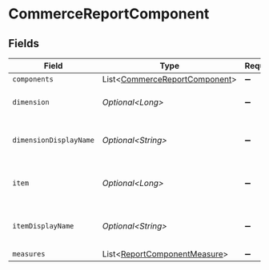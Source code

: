 # CommerceReportComponent


## Fields

| Field                                                                            | Type                                                                             | Required                                                                         | Description                                                                      |
| -------------------------------------------------------------------------------- | -------------------------------------------------------------------------------- | -------------------------------------------------------------------------------- | -------------------------------------------------------------------------------- |
| `components`                                                                     | List\<[CommerceReportComponent](../../models/shared/CommerceReportComponent.md)> | :heavy_minus_sign:                                                               | N/A                                                                              |
| `dimension`                                                                      | *Optional\<Long>*                                                                | :heavy_minus_sign:                                                               | The component's dimension.                                                       |
| `dimensionDisplayName`                                                           | *Optional\<String>*                                                              | :heavy_minus_sign:                                                               | The component's display name.                                                    |
| `item`                                                                           | *Optional\<Long>*                                                                | :heavy_minus_sign:                                                               | The component's item number.                                                     |
| `itemDisplayName`                                                                | *Optional\<String>*                                                              | :heavy_minus_sign:                                                               | The component's item display name.                                               |
| `measures`                                                                       | List\<[ReportComponentMeasure](../../models/shared/ReportComponentMeasure.md)>   | :heavy_minus_sign:                                                               | N/A                                                                              |